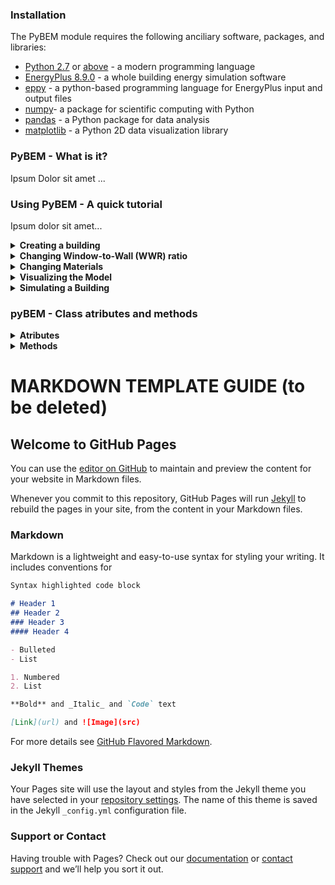 ### Installation
The PyBEM module requires the following anciliary software, packages, and libraries:
  - [Python 2.7](https://www.python.org/downloads/release/python-2713/) or [above](https://www.python.org/downloads/release/python-373/) - a modern programming language
  - [EnergyPlus 8.9.0](https://github.com/NREL/EnergyPlus/releases/tag/v8.9.0) - a whole building energy simulation software
  - [eppy](https://eppy.readthedocs.io/en/latest/installation.html) - a python-based programming language for EnergyPlus input and output files
  - [numpy](https://www.numpy.org/)- a package for scientific computing with Python 
  - [pandas](https://pandas.pydata.org/) - a Python package for data analysis 
  - [matplotlib](https://matplotlib.org/users/installing.html) - a Python 2D data visualization library


### PyBEM - What is it?
  Ipsum Dolor sit amet ...

### Using PyBEM - A quick tutorial
Ipsum dolor sit amet...
<details> 
  <summary> <b> Creating a building </b> </summary>
  
  Something...
</details>

<details> 
  <summary> <b> Changing Window-to-Wall (WWR) ratio </b> </summary>
  
  Something...
</details>

<details> 
  <summary> <b> Changing Materials </b> </summary>
  
  Something...
</details>


<details> 
  <summary> <b> Visualizing the Model </b> </summary>
  
  Something...
</details>


<details> 
  <summary> <b> Simulating a Building </b> </summary>
  
  Something...
</details>

<p> </p>

### pyBEM - Class atributes and methods
<details> 
  <summary> <b> Atributes </b> </summary>
  
  Content coming soon.
</details>


<details> 
  <summary> <b> Methods </b> </summary>
  
  Content coming soon.
</details>

# MARKDOWN TEMPLATE GUIDE (to be deleted)
## Welcome to GitHub Pages

You can use the [editor on GitHub](https://github.com/luissds82/buildingenergymodeler.github.io/edit/master/README.md) to maintain and preview the content for your website in Markdown files.

Whenever you commit to this repository, GitHub Pages will run [Jekyll](https://jekyllrb.com/) to rebuild the pages in your site, from the content in your Markdown files.

### Markdown

Markdown is a lightweight and easy-to-use syntax for styling your writing. It includes conventions for

```markdown
Syntax highlighted code block

# Header 1
## Header 2
### Header 3
#### Header 4

- Bulleted
- List

1. Numbered
2. List

**Bold** and _Italic_ and `Code` text

[Link](url) and ![Image](src)
```

For more details see [GitHub Flavored Markdown](https://guides.github.com/features/mastering-markdown/).

### Jekyll Themes

Your Pages site will use the layout and styles from the Jekyll theme you have selected in your [repository settings](https://github.com/luissds82/buildingenergymodeler.github.io/settings). The name of this theme is saved in the Jekyll `_config.yml` configuration file.

### Support or Contact

Having trouble with Pages? Check out our [documentation](https://help.github.com/categories/github-pages-basics/) or [contact support](https://github.com/contact) and we’ll help you sort it out.

